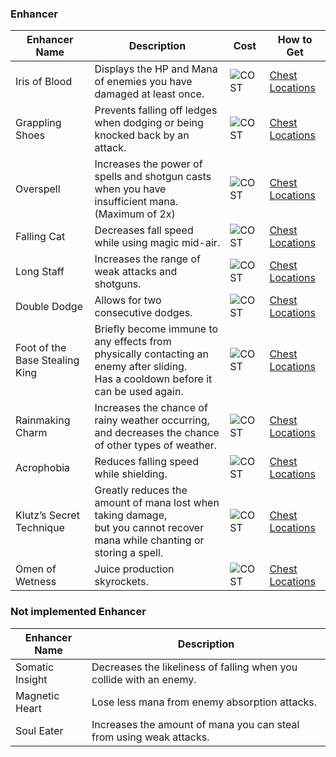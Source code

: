 ### Enhancer

<!-- images or urls list for this page -->
[COST]: ../../assets/images/wiki/table_of_contents/COST.png
[Chest Locations]:  wiki/en/map/chest_locations

| Enhancer Name	| Description | Cost | How to Get |
| --- | --- | --- | --- |
| Iris of Blood	| Displays the HP and Mana of enemies you have damaged at least once.	| ![COST] | [Chest Locations] |
| Grappling Shoes | Prevents falling off ledges when dodging or being knocked back by an attack. | ![COST] | [Chest Locations] |
| Overspell	| Increases the power of spells and shotgun casts when you have insufficient mana.(Maximum of 2x) | ![COST] | [Chest Locations] |
| Falling Cat	| Decreases fall speed while using magic mid-air. | ![COST] | [Chest Locations] |
| Long Staff | Increases the range of weak attacks and shotguns. | ![COST] | [Chest Locations] |
| Double Dodge | Allows for two consecutive dodges.	| ![COST] | [Chest Locations] |
| Foot of the Base Stealing King | Briefly become immune to any effects from physically contacting an enemy after sliding.<br>Has a cooldown before it can be used again.	| ![COST] | [Chest Locations] |
| Rainmaking Charm | Increases the chance of rainy weather occurring,<br>and decreases the chance of other types of weather. | ![COST] | [Chest Locations] |
| Acrophobia | Reduces falling speed while shielding. | ![COST] | [Chest Locations] |
| Klutz’s Secret Technique | Greatly reduces the amount of mana lost when taking damage,<br>but you cannot recover mana while chanting or storing a spell. | ![COST] | [Chest Locations] |
| Omen of Wetness	| Juice production skyrockets.	| ![COST] | [Chest Locations] |

### Not implemented Enhancer

| Enhancer Name	| Description |
| --- | --- |
| Somatic Insight |	Decreases the likeliness of falling when you collide with an enemy. |
| Magnetic Heart | Lose less mana from enemy absorption attacks. |
| Soul Eater | Increases the amount of mana you can steal from using weak attacks. |
